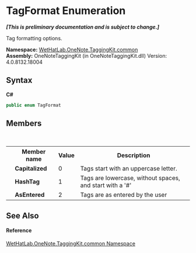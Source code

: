 # TagFormat Enumeration
 _**\[This is preliminary documentation and is subject to change.\]**_

Tag formatting options.

**Namespace:**&nbsp;<a href="bcdbab9c-63d1-48a4-6937-af53fb8d9a55">WetHatLab.OneNote.TaggingKit.common</a><br />**Assembly:**&nbsp;OneNoteTaggingKit (in OneNoteTaggingKit.dll) Version: 4.0.8132.18004

## Syntax

**C#**<br />
``` C#
public enum TagFormat
```


## Members
&nbsp;<table><tr><th></th><th>Member name</th><th>Value</th><th>Description</th></tr><tr><td /><td target="F:WetHatLab.OneNote.TaggingKit.common.TagFormat.Capitalized">**Capitalized**</td><td>0</td><td>Tags start with an uppercase letter.</td></tr><tr><td /><td target="F:WetHatLab.OneNote.TaggingKit.common.TagFormat.HashTag">**HashTag**</td><td>1</td><td>Tags are lowercase, without spaces, and start with a '#'</td></tr><tr><td /><td target="F:WetHatLab.OneNote.TaggingKit.common.TagFormat.AsEntered">**AsEntered**</td><td>2</td><td>Tags are as entered by the user</td></tr></table>

## See Also


#### Reference
<a href="bcdbab9c-63d1-48a4-6937-af53fb8d9a55">WetHatLab.OneNote.TaggingKit.common Namespace</a><br />